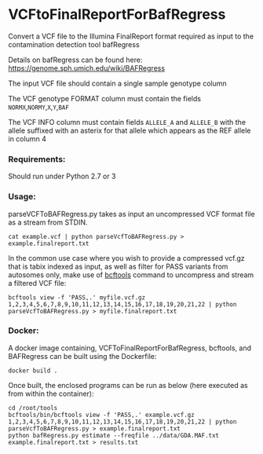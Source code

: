 # VCFtoFinalReportForBafRegress

Convert a VCF file to the Illumina FinalReport format required as input to the contamination detection tool bafRegress

Details on bafRegress can be found here: https://genome.sph.umich.edu/wiki/BAFRegress

The input VCF file should contain a single sample genotype column

The VCF genotype FORMAT column must contain the fields `NORMX`,`NORMY`,`X`,`Y`,`BAF`

The VCF INFO column must contain fields `ALLELE_A` and `ALLELE_B` with the allele suffixed with an asterix for that allele which appears as the REF allele in column 4

### Requirements:
Should run under Python 2.7 or 3

### Usage:
parseVCFToBAFRegress.py takes as input an uncompressed VCF format file as a stream from STDIN.


    cat example.vcf | python parseVcfToBAFRegress.py > example.finalreport.txt 


In the common use case where you wish to provide a compressed vcf.gz that is tabix indexed as input, as well as filter for  PASS variants from autosomes only, make use of [bcftools](http://samtools.github.io/bcftools/bcftools.html) command to uncompress and stream a filtered VCF file:

    bcftools view -f 'PASS,.' myfile.vcf.gz 1,2,3,4,5,6,7,8,9,10,11,12,13,14,15,16,17,18,19,20,21,22 | python parseVcfToBAFRegress.py > myfile.finalreport.txt

### Docker:

A docker image containing, VCFToFinalReportForBafRegress, bcftools, and BAFRegress can be built using the Dockerfile:

    docker build .
    
Once built, the enclosed programs can be run as below (here executed as from within the container):

    cd /root/tools
    bcftools/bin/bcftools view -f 'PASS,.' example.vcf.gz 1,2,3,4,5,6,7,8,9,10,11,12,13,14,15,16,17,18,19,20,21,22 | python parseVcfToBAFRegress.py > example.finalreport.txt
    python bafRegress.py estimate --freqfile ../data/GDA.MAF.txt example.finalreport.txt > results.txt

